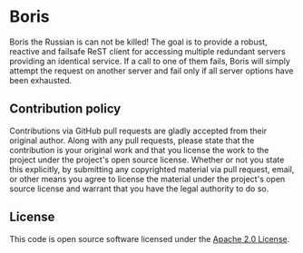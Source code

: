 # Boris #

Boris the Russian is can not be killed! The goal is to provide a robust, reactive and 
failsafe ReST client for accessing multiple redundant servers providing an identical
service. If a call to one of them fails, Boris will simply attempt the request on
another server and fail only if all server options have been exhausted.

## Contribution policy ##

Contributions via GitHub pull requests are gladly accepted from their original
author. Along with any pull requests, please state that the contribution is your
original work and that you license the work to the project under the project's
open source license. Whether or not you state this explicitly, by submitting any
copyrighted material via pull request, email, or other means you agree to
license the material under the project's open source license and warrant that
you have the legal authority to do so.

## License ##

This code is open source software licensed under the [Apache 2.0 License]("http://www.apache.org/licenses/LICENSE-2.0.html").
